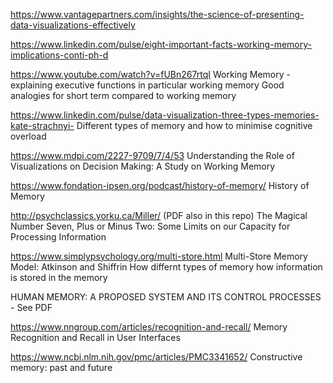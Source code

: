 https://www.vantagepartners.com/insights/the-science-of-presenting-data-visualizations-effectively

https://www.linkedin.com/pulse/eight-important-facts-working-memory-implications-conti-ph-d

https://www.youtube.com/watch?v=fUBn267rtqI
Working Memory - explaining executive functions in particular working memory
Good analogies for short term compared to working memory

https://www.linkedin.com/pulse/data-visualization-three-types-memories-kate-strachnyi-
Different types of memory and how to minimise cognitive overload

https://www.mdpi.com/2227-9709/7/4/53
Understanding the Role of Visualizations on Decision Making: A Study on Working Memory

https://www.fondation-ipsen.org/podcast/history-of-memory/
History of Memory

http://psychclassics.yorku.ca/Miller/ (PDF also in this repo)
The Magical Number Seven, Plus or Minus Two: Some Limits on our Capacity for Processing Information

https://www.simplypsychology.org/multi-store.html
Multi-Store Memory Model: Atkinson and Shiffrin
How differnt types of memory how information is stored in the memory

HUMAN MEMORY: A PROPOSED SYSTEM AND ITS CONTROL PROCESSES - See PDF

https://www.nngroup.com/articles/recognition-and-recall/
Memory Recognition and Recall in User Interfaces

https://www.ncbi.nlm.nih.gov/pmc/articles/PMC3341652/
Constructive memory: past and future